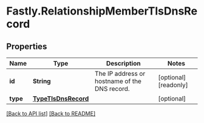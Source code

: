 # Fastly.RelationshipMemberTlsDnsRecord

## Properties

Name | Type | Description | Notes
------------ | ------------- | ------------- | -------------
**id** | **String** | The IP address or hostname of the DNS record. | [optional] [readonly] 
**type** | [**TypeTlsDnsRecord**](TypeTlsDnsRecord.md) |  | [optional] 



[[Back to API list]](../../README.md#endpoints) [[Back to README]](../../README.md)
